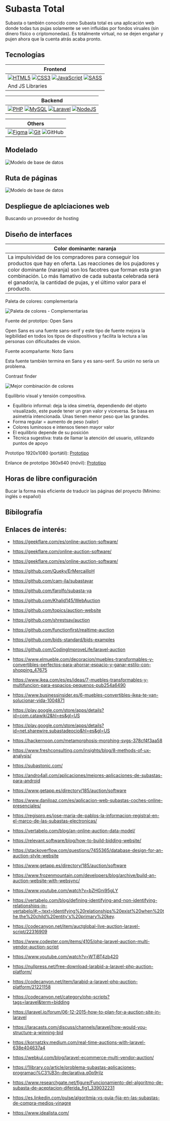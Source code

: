 # Subasta Total
Subasta o también conocido como Subasta total es una aplicación web donde todas tus pujas solamente se ven influidas por fondos viruales (sin dinero físico o criptomonedas). Es totalmente virtual, no se dejen engañar y pujen ahora que la cuenta atrás acaba pronto.

## Tecnologías
| Frontend |
|----------|
| [![HTML5](img/tecnologias/HTML5.svg)](https://www.w3.org/html/)  [![CSS3](img/tecnologias/CSS3.svg)](https://www.w3schools.com/css/)  [![JavaScript](img/tecnologias/JS.svg)](https://developer.mozilla.org/en-US/docs/Web/JavaScript)  [![SASS](img/tecnologias/SASS.svg)](https://sass-lang.com) |
| And JS Libraries |

| Backend |
|---------|
| [![PHP](img/tecnologias/PHP.svg)](https://www.php.net)  [![MySQL](img/tecnologias/MySQL.svg)](https://www.mysql.com/)  [![Laravel](img/tecnologias/laravel.svg)](https://laravel.com/)  [![NodeJS](img/tecnologias/NodeJS.png)](https://nodejs.org/es/) |

| Others |
|--------|
| [![Figma](img/tecnologias/figma.svg)](https://www.figma.com/)  [![Git](img/tecnologias/git.svg)](https://git-scm.com/)  ![GitHub](img/tecnologias/GitHub.svg) |

## Modelado
![Modelo de base de datos](img/modelado.webp)

## Ruta de páginas
![Modelo de base de datos](img/figma.png)

## Despliegue de aplciaciones web
Buscando un proveedor de hosting

## Diseño de interfaces
| Color dominante: naranja |
|--------------------------|
| La impulsividad de los compradores para conseguir los productos que hay en oferta. Las reacciones de los pujadores y color dominante (naranja) son los facotres que forman esta gran combinación. Lo más llamativo de cada subasta celebrada será el ganador/a, la cantidad de pujas, y el último valor para el producto. |

Paleta de colores: complementaria

![Paleta de colores - Complementarias](img/paletaColores.webp)

Fuente del prototipo: Open Sans

Open Sans es una fuente sans-serif y este tipo de fuente mejora la legibilidad en todos los tipos de 
dispositivos y facilita la lectura a las personas con dificultades de vision.

Fuente acompañante: Noto Sans

Esta fuente también termina en Sans y es sans-serif. Su unión no sería un problema.

Contrast finder

![Mejor combinación de colores](img/contraste.webp)

Equilibrio visual y tensión compositiva.

- Equilibrio informal: deja la idea simetría, dependiendo del objeto visualizado, este puede tener un gran valor y viceversa. Se basa en asimetría intencionada. Unas tienen menor peso que las grandes.
- Forma regular = aumento de peso (valor)
- Colores luminosos e intensos tienen mayor valor
- El equilibrio depende de su posición
- Técnica sugestiva: trata de llamar la atención del usuario, utilizando puntos de apoyo

Prototipo 1920x1080 (portátil): [Prototipo](https://www.figma.com/proto/MGazLbzsWFdFpbrXs1uyWc/Prototipo-subasta-(DESKTOP)?node-id=1%3A5&scaling=min-zoom&page-id=0%3A1&starting-point-node-id=1%3A5)

Enlance de prototipo 360x640 (móvil): [Prototipo](https://www.figma.com/proto/WEoUJsjENQh8x2WGeOYmgg/Prototipo-subasta-(PHONE)?node-id=4%3A3&scaling=min-zoom&page-id=0%3A1&starting-point-node-id=1%3A5)

## Horas de libre configuración
Bucar la forma más eficiente de traducir las páginas del proyecto (Mínimo: inglés o español)

## Bibilografía
Enlaces de interés:
-------------------

- https://geekflare.com/es/online-auction-software/

- https://geekflare.com/online-auction-software/

- https://geekflare.com/es/online-auction-software/

- https://github.com/Queky/ErMercailloH

- https://github.com/cam-ila/subastayar

- https://github.com/farolfo/subasta-ya

- https://github.com/Khalid145/WebAuction

- https://github.com/topics/auction-website

- https://github.com/shrestsav/auction

- https://github.com/functionfirst/realtime-auction

- https://github.com/bids-standard/bids-examples

- https://github.com/CodingImproveLife/laravel-auction

- https://www.elmueble.com/decoracion/muebles-transformables-y-convertibles-perfectos-para-ahorrar-espacio-y-ganar-estilo-con-shopping_47675

- https://www.ikea.com/es/es/ideas/7-muebles-transformables-y-multifuncion-para-espacios-pequenos-pub254a6490

- https://www.businessinsider.es/6-muebles-convertibles-ikea-te-van-solucionar-vida-1004871

- https://play.google.com/store/apps/details?id=com.catawiki2&hl=es&gl=US

- https://play.google.com/store/apps/details?id=net.sharewire.subastadeocio&hl=es&gl=US

- https://hackernoon.com/metamorphosis-morphing-svgs-378cf4f3aa58

- https://www.freshconsulting.com/insights/blog/8-methods-of-ux-analysis/

- https://subastonic.com/

- https://andro4all.com/aplicaciones/mejores-aplicaciones-de-subastas-para-android

- https://www.getapp.es/directory/185/auction/software

- https://www.daniloaz.com/es/aplicacion-web-subastas-coches-online-presenciales/

- https://regispro.es/jose-maria-de-pablos-la-informacion-registral-en-el-marco-de-las-subastas-electronicas/

- https://vertabelo.com/blog/an-online-auction-data-model/

- https://relevant.software/blog/how-to-build-bidding-website/

- https://stackoverflow.com/questions/7455365/database-design-for-an-auction-style-website

- https://www.getapp.es/directory/185/auction/software

- https://www.frozenmountain.com/developers/blog/archive/build-an-auction-website-with-websync/

- https://www.youtube.com/watch?v=bZHGni95gLY

- https://vertabelo.com/blog/defining-identifying-and-non-identifying-relationships-in-vertabelo/#:~:text=Identifying%20relationships%20exist%20when%20the,the%20child%20entity's%20primary%20key.

- https://codecanyon.net/item/auctglobal-live-auction-laravel-script/22316909

- https://www.codester.com/items/4105/php-laravel-auction-multi-vendor-auction-script

- https://www.youtube.com/watch?v=WTiBT4zb420

- https://nullpress.net/free-download-larabid-a-laravel-php-auction-platform/

- https://codecanyon.net/item/larabid-a-laravel-php-auction-platform/21221158

- https://codecanyon.net/category/php-scripts?tags=laravel&term=bidding

- https://laravel.io/forum/06-12-2015-how-to-plan-for-a-auction-site-in-laravel

- https://laracasts.com/discuss/channels/laravel/how-would-you-structure-a-winning-bid

- https://kornatzky.medium.com/real-time-auctions-with-laravel-638e404637a4

- https://webkul.com/blog/laravel-ecommerce-multi-vendor-auction/

- https://1library.co/article/problema-subastas-aplicaciones-programaci%C3%B3n-declarativa.q0p9rjlz

- https://www.researchgate.net/figure/Funcionamiento-del-algoritmo-de-subasta-de-aceptacion-diferida_fig1_339032231

- https://es.linkedin.com/pulse/algoritmia-vs-puja-fija-en-las-subastas-de-compra-medios-vinagre

- https://www.idealista.com/
